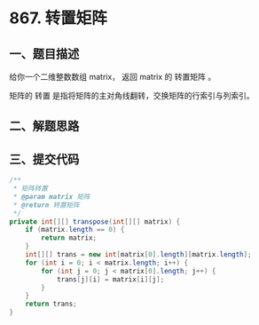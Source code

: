# 867. 转置矩阵

## 一、题目描述

给你一个二维整数数组 matrix， 返回 matrix 的 转置矩阵 。

矩阵的 转置 是指将矩阵的主对角线翻转，交换矩阵的行索引与列索引。

## 二、解题思路


## 三、提交代码

```java
/**
 * 矩阵转置
 * @param matrix 矩阵
 * @return 转置矩阵
 */
private int[][] transpose(int[][] matrix) {
    if (matrix.length == 0) {
        return matrix;
    }
    int[][] trans = new int[matrix[0].length][matrix.length];
    for (int i = 0; i < matrix.length; i++) {
        for (int j = 0; j < matrix[0].length; j++) {
            trans[j][i] = matrix[i][j];
        }
    }
    return trans;
}
```